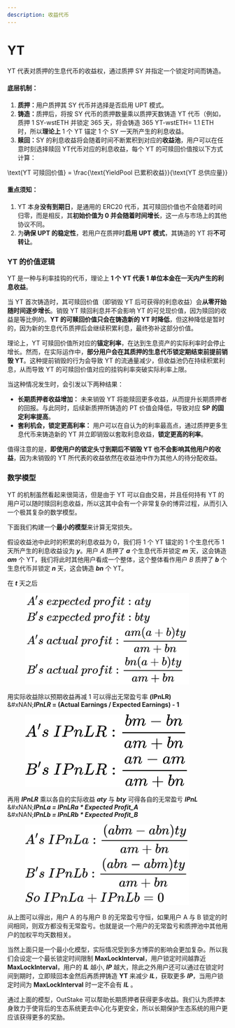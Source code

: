```yaml
---
description: 收益代币
---
```


# YT

YT 代表对质押的生息代币的收益权，通过质押 SY 并指定一个锁定时间而铸造。

#### **底层机制**：

1. **质押：**&#x7528;户质押其 SY 代币并选择是否启用 UPT 模式。
2. **铸造：**&#x8D28;押后，将按 SY 代币的质押数量乘以质押天数铸造 YT 代币（例如，质押 1 SY-wstETH 并锁定 365 天，将会铸造 365 YT-wstETH= 1.1 ETH 时，所以**理论上** 1 个 YT 锚定 1 个 SY 一天所产生的利息收益。
3. **赎回：**&#x53;Y 的利息收益将会随着时间不断累积到对应的**收益池**，用户可以在任意时刻选择赎回 YT代币对应的利息收益，每个 YT 的可赎回价值按以下方式计算：

<p align="center"><span class="math">\text{YT 可赎回价值} = \frac{\text{YieldPool 已累积收益}}{\text{YT 总供应量}}</span></p>

#### **重点须知：**

1. YT 本身**没有到期日**，是通用的 ERC20 代币，其可赎回价值也不会随着时间归零，而是相反，其**初始价值为 0 并会随着时间增长**，这一点与市场上的其他协议不同。
2. 为**确保 UPT 的稳定性**，若用户在质押时**启用 UPT 模式**，其铸造的 YT 将**不可转让**。

### **YT 的价值逻辑**

YT 是一种与利率挂钩的代币，理论上 **1 个 YT 代表 1 单位本金在一天内产生的利息收益**。

当 YT 首次铸造时，其可赎回价值（即销毁 YT 后可获得的利息收益）会**从零开始随时间逐步增长**。销毁 YT 赎回利息并不会影响 YT 的可兑现价值，因为赎回的收益是等比例的。**YT 的可赎回价值只会在铸造新的 YT 时降低**，但这种降低是暂时的，因为新的生息代币质押后会继续积累利息，最终弥补这部分价值。

理论上，YT 可赎回价值所对应的**锚定利率**，在达到生息资产的实际利率时会停止增长。然而，在实际运作中，**部分用户会在其质押的生息代币锁定期结束前提前销毁 YT**。这种提前销毁的行为会导致 YT 的流通量减少，但收益池仍在持续积累利息，从而导致 YT 的可赎回价值对应的挂钩利率突破实际利率上限。

当这种情况发生时，会引发以下两种结果：

* **长期质押者收益增加：** 未来销毁 YT 将能赎回更多收益，从而提升长期质押者的回报。与此同时，后续新质押所铸造的 PT 价值会降低，导致对应 **SP 的固定利率提高**。
* **套利机会，锁定更高利率：** 用户可以在自认为的利率最高点，通过质押更多生息代币来铸造新的 YT 并立即销毁以套取利息收益，**锁定更高的利率**。

值得注意的是，**即使用户的锁定头寸到期后不销毁 YT 也不会影响其他用户的收益**，因为未销毁的 YT 所代表的收益依然在收益池中作为其他人的待分配收益。

### **数学模型**

YT 的机制虽然看起来很简洁，但是由于 YT 可以自由交易，并且任何持有 YT 的用户可以随时赎回利息收益，所以这其中会有一个非常复杂的博弈过程，从而引入一个极其复杂的数学模型。

下面我们构建一个**最小的模型**来计算无常损失。

假设收益池中此时的积累的利息收益为 0，我们将 1 个 YT 锚定的 1 个生息代币 1 天所产生的利息收益设为 _**y**_。用户 _A_ 质押了 _**a**_ 个生息代币并锁定 _**m**_ 天，这会铸造 _**am**_ 个 YT，我们将此时其他用户看成一个整体，这个整体看作用户 _B_ 质押了 _**b**_ 个生息代币并锁定 _**n**_ 天，这会铸造 _**bn**_ 个 YT。

在 _**t**_ 天之后

<figure><img src="../../.gitbook/assets/1.jpg" alt="" width="375"><figcaption></figcaption></figure>

用实际收益除以预期收益再减 1 可以得出无常盈亏率 **(IPnLR)**\
&#xNAN;_**IPnLR**_**&#x20;= (Actual Earnings / Expected Earnings) - 1**

<figure><img src="../../.gitbook/assets/1709647700208.jpg" alt="" width="375"><figcaption></figcaption></figure>

再用 _**IPnLR**_ 乘以各自的实际收益 _**aty**_ 与 _**bty**_ 可得各自的无常盈亏 _**IPnL**_\
&#xNAN;_**IPnLa = IPnLRa \* Expected Profit\_A**_\
&#xNAN;_**IPnLb = IPnLRb \* Expected Profit\_B**_

<figure><img src="../../.gitbook/assets/1709648075123.jpg" alt="" width="375"><figcaption></figcaption></figure>

从上图可以得出，用户 A 的与用户 B 的无常盈亏守恒，如果用户 A 与 B 锁定的时间相同，则双方都没有无常盈亏。也就是说一个用户的无常盈亏和质押池中其他用户的加权平均天数相关。

当然上面只是一个最小化模型，实际情况受到多方博弈的影响会更加复杂。所以我们会设定一个最长锁定时间限制 **MaxLockInterval**，用户锁定时间越靠近 **MaxLockInterval**，用户的 _**IL**_ 越小, _**IP**_ 越大，除此之外用户还可以通过在锁定时间到期时，立即赎回本金然后再质押铸造 **YT** 来减少 _**IL**_，获取更多 _**IP**_，当用户锁定时间为 **MaxLockInterval** 时一定不会有 _**IL**_ 。

通过上面的模型，OutStake 可以帮助长期质押者获得更多收益。我们认为质押本身致力于使背后的生态系统更去中心化与更安全，所以长期保护生态系统的用户更应该获得更多的奖励。
